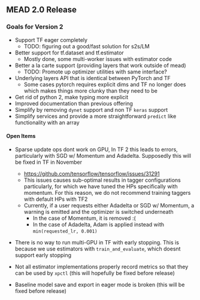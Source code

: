 ## MEAD 2.0 Release

### Goals for Version 2

- Support TF eager completely
  - TODO: figuring out a good/fast solution for s2s/LM
- Better support for tf.dataset and tf.estimator
  - Mostly done, some multi-worker issues with estimator code
- Better a la carte support (providing layers that work outside of mead)
  - TODO: Promote up optimizer utilities with same interface?
- Underlying layers API that is identical between PyTorch and TF
  - Some cases pytorch requires explicit dims and TF no longer does which makes things more clunky than they need to be
- Get rid of python 2, make typing more explicit
- Improved documentation than previous offering
- Simplify by removing `dynet` support and non TF `keras` support
- Simplify services and provide a more straightforward `predict` like functionality with an array

#### Open Items

- Sparse update ops dont work on GPU, In TF 2 this leads to errors, particularly with SGD w/ Momentum and Adadelta.  Supposedly this will be fixed in TF in November
  - https://github.com/tensorflow/tensorflow/issues/31291
  - This issues causes sub-optimal results in tagger configurations particularly, for which we have tuned the HPs specifically with momentum.  For this reason, we do not recommend training taggers with default HPs with TF2
  - Currently, if a user requests either Adadelta or SGD w/ Momentum, a warning is emitted and the optimizer is switched underneath
    - In the case of Momentum, it is removed :(
    - In the case of Adadelta, Adam is applied instead with `min(requested_lr, 0.001)`

- There is no way to run multi-GPU in TF with early stopping.  This is because we use estimators with `train_and_evaluate`, which doesnt support early stopping

- Not all estimator implementations properly record metrics so that they can be used by `xpctl` (this will hopefully be fixed before release)

- Baseline model save and export in eager mode is broken (this will be fixed before release)

